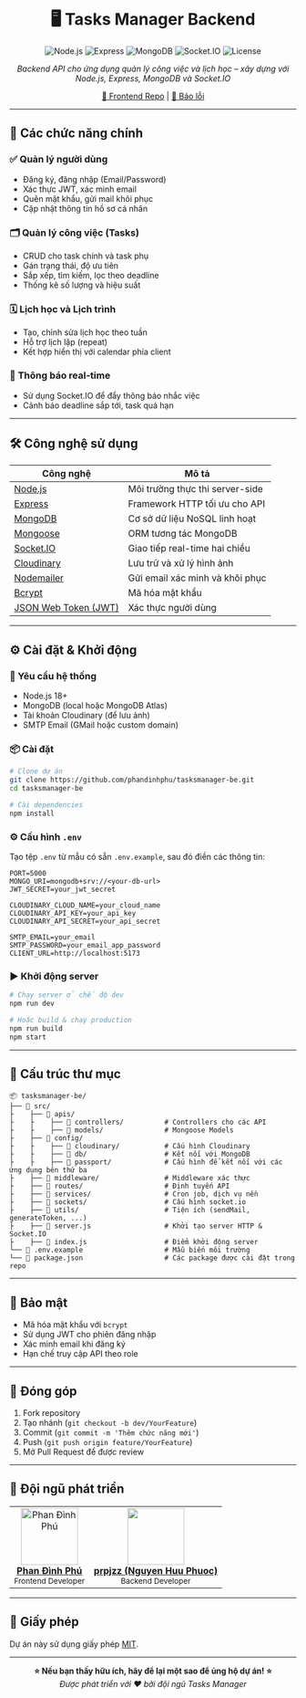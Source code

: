 


<div align="center">
  
# 🖥️ Tasks Manager Backend
  
![Node.js](https://img.shields.io/badge/Node.js-18.x-339933?style=for-the-badge&logo=node.js&logoColor=white)
![Express](https://img.shields.io/badge/Express.js-4.x-000000?style=for-the-badge&logo=express&logoColor=white)
![MongoDB](https://img.shields.io/badge/MongoDB-6.x-47A248?style=for-the-badge&logo=mongodb&logoColor=white)
![Socket.IO](https://img.shields.io/badge/Socket.IO-4.x-010101?style=for-the-badge&logo=socket.io&logoColor=white)
![License](https://img.shields.io/badge/License-MIT-green?style=for-the-badge)

*Backend API cho ứng dụng quản lý công việc và lịch học – xây dựng với Node.js, Express, MongoDB và Socket.IO*

[🧠 Frontend Repo](https://github.com/phandinhphu/tasksmanager-fe) | [🐛 Báo lỗi](https://github.com/phandinhphu/tasksmanager-be/issues)

</div>

---

## 🚀 Các chức năng chính

### ✅ **Quản lý người dùng**
- Đăng ký, đăng nhập (Email/Password)
- Xác thực JWT, xác minh email
- Quên mật khẩu, gửi mail khôi phục
- Cập nhật thông tin hồ sơ cá nhân

### 🗂️ **Quản lý công việc (Tasks)**
- CRUD cho task chính và task phụ
- Gán trạng thái, độ ưu tiên
- Sắp xếp, tìm kiếm, lọc theo deadline
- Thống kê số lượng và hiệu suất

### 🗓️ **Lịch học và Lịch trình**
- Tạo, chỉnh sửa lịch học theo tuần
- Hỗ trợ lịch lặp (repeat)
- Kết hợp hiển thị với calendar phía client

### 🔔 **Thông báo real-time**
- Sử dụng Socket.IO để đẩy thông báo nhắc việc
- Cảnh báo deadline sắp tới, task quá hạn

---

## 🛠️ Công nghệ sử dụng

| Công nghệ | Mô tả |
|----------|-------|
| [Node.js](https://nodejs.org/) | Môi trường thực thi server-side |
| [Express](https://expressjs.com/) | Framework HTTP tối ưu cho API |
| [MongoDB](https://www.mongodb.com/) | Cơ sở dữ liệu NoSQL linh hoạt |
| [Mongoose](https://mongoosejs.com/) | ORM tương tác MongoDB |
| [Socket.IO](https://socket.io/) | Giao tiếp real-time hai chiều |
| [Cloudinary](https://cloudinary.com/) | Lưu trữ và xử lý hình ảnh |
| [Nodemailer](https://nodemailer.com/) | Gửi email xác minh và khôi phục |
| [Bcrypt](https://www.npmjs.com/package/bcrypt) | Mã hóa mật khẩu |
| [JSON Web Token (JWT)](https://jwt.io/) | Xác thực người dùng |

---

## ⚙️ Cài đặt & Khởi động

### 🔧 Yêu cầu hệ thống

- Node.js 18+
- MongoDB (local hoặc MongoDB Atlas)
- Tài khoản Cloudinary (để lưu ảnh)
- SMTP Email (GMail hoặc custom domain)

### 📦 Cài đặt

```bash
# Clone dự án
git clone https://github.com/phandinhphu/tasksmanager-be.git
cd tasksmanager-be

# Cài dependencies
npm install
```

### ⚙️ Cấu hình `.env`

Tạo tệp `.env` từ mẫu có sẵn `.env.example`, sau đó điền các thông tin:

```env
PORT=5000
MONGO_URI=mongodb+srv://<your-db-url>
JWT_SECRET=your_jwt_secret

CLOUDINARY_CLOUD_NAME=your_cloud_name
CLOUDINARY_API_KEY=your_api_key
CLOUDINARY_API_SECRET=your_api_secret

SMTP_EMAIL=your_email
SMTP_PASSWORD=your_email_app_password
CLIENT_URL=http://localhost:5173
```

### ▶️ Khởi động server

```bash
# Chạy server ở chế độ dev
npm run dev

# Hoặc build & chạy production
npm run build
npm start
```

---

## 📁 Cấu trúc thư mục

```
📦 tasksmanager-be/
├── 📁 src/
├    ├── 📁 apis/          
├    ├    ├── 📁 controllers/          # Controllers cho các API
├    ├    ├── 📁 models/               # Mongoose Models
├    ├── 📁 config/
├    ├    ├── 📁 cloudinary/           # Cấu hình Cloudinary
├    ├    ├── 📁 db/                   # Kết nối với MongoDB
├    ├    ├── 📁 passport/             # Cấu hình để kết nối với các ứng dụng bên thứ ba
├    ├── 📁 middleware/                # Middleware xác thực
├    ├── 📁 routes/                    # Định tuyến API
├    ├── 📁 services/                  # Cron job, dịch vụ nền
├    ├── 📁 sockets/                   # Cấu hình socket.io
├    ├── 📁 utils/                     # Tiện ích (sendMail, generateToken, ...)
├    ├── 📄 server.js                  # Khởi tạo server HTTP & Socket.IO
├    ├── 📄 index.js                   # Điểm khởi động server
└── 📄 .env.example                    # Mẫu biến môi trường
└── 📄 package.json                    # Các package được cài đặt trong repo 
```

---

## 🔐 Bảo mật

- Mã hóa mật khẩu với `bcrypt`
- Sử dụng JWT cho phiên đăng nhập
- Xác minh email khi đăng ký
- Hạn chế truy cập API theo role

---

## 🤝 Đóng góp

1. Fork repository
2. Tạo nhánh (`git checkout -b dev/YourFeature`)  
3. Commit (`git commit -m 'Thêm chức năng mới'`)  
4. Push (`git push origin feature/YourFeature`)  
5. Mở Pull Request để được review

---

## 👥 Đội ngũ phát triển

<table>
  <tr>
    <td align="center">
      <a href="https://github.com/phandinhphu">
        <img src="https://avatars.githubusercontent.com/u/127222540?v=4" width="100px;" alt="Phan Đình Phú"/>
        <br /><b>Phan Đình Phú</b>
      </a>
      <br />
      <sub>Frontend Developer</sub>
    </td>
    <td align="center">
      <a href="https://github.com/nguyenhuuphuoc">
        <img src="https://avatars.githubusercontent.com/u/89702898?v=4" width="100px;"/>
        <br /><b>prpjzz (Nguyen Huu Phuoc)</b>
      </a>
      <br />
      <sub>Backend Developer</sub>
    </td>
  </tr>
</table>

---

## 📄 Giấy phép

Dự án này sử dụng giấy phép [MIT](LICENSE).

---

<div align="center">

**⭐ Nếu bạn thấy hữu ích, hãy để lại một sao để ủng hộ dự án! ⭐**  
*Được phát triển với ❤️ bởi đội ngũ Tasks Manager*

</div>
